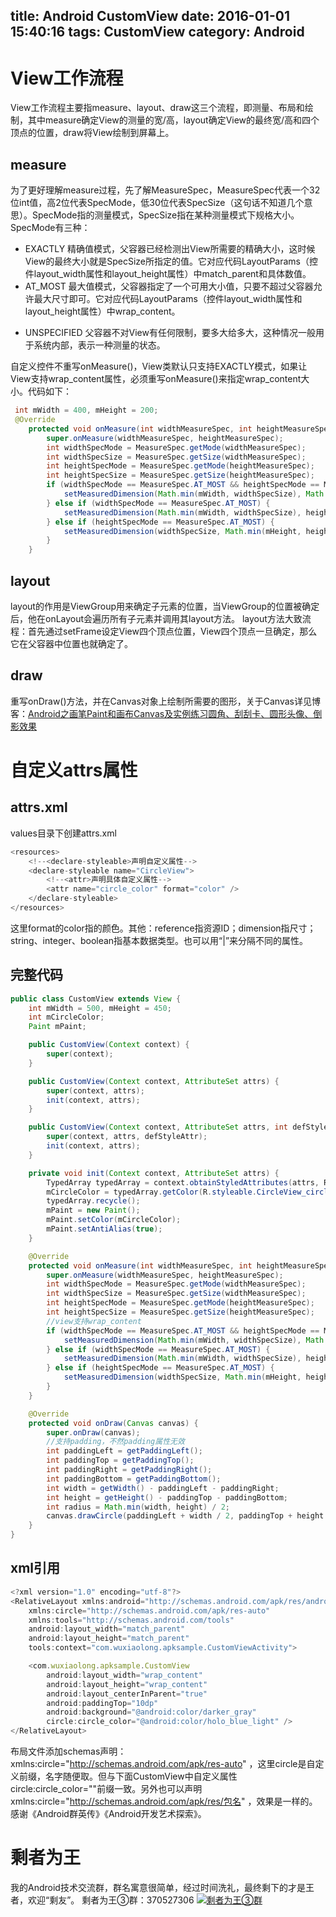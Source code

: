 title: Android CustomView
date: 2016-01-01 15:40:16
tags: CustomView
category: Android 
---
# View工作流程
View工作流程主要指measure、layout、draw这三个流程，即测量、布局和绘制，其中measure确定View的测量的宽/高，layout确定View的最终宽/高和四个顶点的位置，draw将View绘制到屏幕上。
## measure
为了更好理解measure过程，先了解MeasureSpec，MeasureSpec代表一个32位int值，高2位代表SpecMode，低30位代表SpecSize（这句话不知道几个意思）。SpecMode指的测量模式，SpecSize指在某种测量模式下规格大小。
SpecMode有三种：
* EXACTLY
精确值模式，父容器已经检测出View所需要的精确大小，这时候View的最终大小就是SpecSize所指定的值。它对应代码LayoutParams（控件layout_width属性和layout_height属性）中match_parent和具体数值。
* AT_MOST
最大值模式，父容器指定了一个可用大小值，只要不超过父容器允许最大尺寸即可。它对应代码LayoutParams（控件layout_width属性和layout_height属性）中wrap_content。
<!--more-->
* UNSPECIFIED
父容器不对View有任何限制，要多大给多大，这种情况一般用于系统内部，表示一种测量的状态。

自定义控件不重写onMeasure()，View类默认只支持EXACTLY模式，如果让View支持wrap_content属性，必须重写onMeasure()来指定wrap_content大小。代码如下：
```java
 int mWidth = 400, mHeight = 200;
 @Override
    protected void onMeasure(int widthMeasureSpec, int heightMeasureSpec) {
        super.onMeasure(widthMeasureSpec, heightMeasureSpec);
        int widthSpecMode = MeasureSpec.getMode(widthMeasureSpec);
        int widthSpecSize = MeasureSpec.getSize(widthMeasureSpec);
        int heightSpecMode = MeasureSpec.getMode(heightMeasureSpec);
        int heightSpecSize = MeasureSpec.getSize(heightMeasureSpec);
        if (widthSpecMode == MeasureSpec.AT_MOST && heightSpecMode == MeasureSpec.AT_MOST) {
            setMeasuredDimension(Math.min(mWidth, widthSpecSize), Math.min(mHeight, heightSpecSize));
        } else if (widthSpecMode == MeasureSpec.AT_MOST) {
            setMeasuredDimension(Math.min(mWidth, widthSpecSize), heightSpecSize);
        } else if (heightSpecMode == MeasureSpec.AT_MOST) {
            setMeasuredDimension(widthSpecSize, Math.min(mHeight, heightSpecSize));
        }
    }
```
## layout
layout的作用是ViewGroup用来确定子元素的位置，当ViewGroup的位置被确定后，他在onLayout会遍历所有子元素并调用其layout方法。
layout方法大致流程：首先通过setFrame设定View四个顶点位置，View四个顶点一旦确定，那么它在父容器中位置也就确定了。
## draw
重写onDraw()方法，并在Canvas对象上绘制所需要的图形，关于Canvas详见博客：[Android之画笔Paint和画布Canvas及实例练习圆角、刮刮卡、圆形头像、倒影效果](http://wuxiaolong.me/2015/12/06/PaintCanvas/)

# 自定义attrs属性
## attrs.xml
values目录下创建attrs.xml
```js 
<resources>
    <!--<declare-styleable>声明自定义属性-->
    <declare-styleable name="CircleView">
	    <!--<attr>声明具体自定义属性-->
        <attr name="circle_color" format="color" />
    </declare-styleable>
</resources>
```
这里format的color指的颜色。其他：reference指资源ID；dimension指尺寸；string、integer、boolean指基本数据类型。也可以用“|”来分隔不同的属性。
## 完整代码
```java
public class CustomView extends View {
    int mWidth = 500, mHeight = 450;
    int mCircleColor;
    Paint mPaint;

    public CustomView(Context context) {
        super(context);
    }

    public CustomView(Context context, AttributeSet attrs) {
        super(context, attrs);
        init(context, attrs);
    }

    public CustomView(Context context, AttributeSet attrs, int defStyleAttr) {
        super(context, attrs, defStyleAttr);
        init(context, attrs);
    }

    private void init(Context context, AttributeSet attrs) {
        TypedArray typedArray = context.obtainStyledAttributes(attrs, R.styleable.CircleView);
        mCircleColor = typedArray.getColor(R.styleable.CircleView_circle_color, Color.RED);//如果没有指定颜色，默认红色
        typedArray.recycle();
        mPaint = new Paint();
        mPaint.setColor(mCircleColor);
        mPaint.setAntiAlias(true);
    }

    @Override
    protected void onMeasure(int widthMeasureSpec, int heightMeasureSpec) {
        super.onMeasure(widthMeasureSpec, heightMeasureSpec);
        int widthSpecMode = MeasureSpec.getMode(widthMeasureSpec);
        int widthSpecSize = MeasureSpec.getSize(widthMeasureSpec);
        int heightSpecMode = MeasureSpec.getMode(heightMeasureSpec);
        int heightSpecSize = MeasureSpec.getSize(heightMeasureSpec);
        //view支持wrap_content
        if (widthSpecMode == MeasureSpec.AT_MOST && heightSpecMode == MeasureSpec.AT_MOST) {
            setMeasuredDimension(Math.min(mWidth, widthSpecSize), Math.min(mHeight, heightSpecSize));
        } else if (widthSpecMode == MeasureSpec.AT_MOST) {
            setMeasuredDimension(Math.min(mWidth, widthSpecSize), heightSpecSize);
        } else if (heightSpecMode == MeasureSpec.AT_MOST) {
            setMeasuredDimension(widthSpecSize, Math.min(mHeight, heightSpecSize));
        }
    }

    @Override
    protected void onDraw(Canvas canvas) {
        super.onDraw(canvas);
        //支持padding，不然padding属性无效
        int paddingLeft = getPaddingLeft();
        int paddingTop = getPaddingTop();
        int paddingRight = getPaddingRight();
        int paddingBottom = getPaddingBottom();
        int width = getWidth() - paddingLeft - paddingRight;
        int height = getHeight() - paddingTop - paddingBottom;
        int radius = Math.min(width, height) / 2;
        canvas.drawCircle(paddingLeft + width / 2, paddingTop + height / 2, radius, mPaint);
    }
}
```
## xml引用
```js
<?xml version="1.0" encoding="utf-8"?>
<RelativeLayout xmlns:android="http://schemas.android.com/apk/res/android"
    xmlns:circle="http://schemas.android.com/apk/res-auto"
    xmlns:tools="http://schemas.android.com/tools"
    android:layout_width="match_parent"
    android:layout_height="match_parent"
    tools:context="com.wuxiaolong.apksample.CustomViewActivity">

    <com.wuxiaolong.apksample.CustomView
        android:layout_width="wrap_content"
        android:layout_height="wrap_content"
        android:layout_centerInParent="true"
        android:paddingTop="10dp"
        android:background="@android:color/darker_gray"
        circle:circle_color="@android:color/holo_blue_light" />
</RelativeLayout>
```
布局文件添加schemas声明： xmlns:circle="http://schemas.android.com/apk/res-auto" ，这里circle是自定义前缀，名字随便取。但与下面CustomView中自定义属性circle:circle_color=""前缀一致。另外也可以声明 xmlns:circle="http://schemas.android.com/apk/res/包名" ，效果是一样的。
感谢《Android群英传》《Android开发艺术探索》。
# 剩者为王
我的Android技术交流群，群名寓意很简单，经过时间洗礼，最终剩下的才是王者，欢迎“剩友”。
剩者为王③群：370527306 <a target="_blank" href="http://shang.qq.com/wpa/qunwpa?idkey=0a992ba077da4c8325cbfef1c9e81f0443ffb782a0f2135c1a8f7326baac58ac"><img border="0" src="http://pub.idqqimg.com/wpa/images/group.png" alt="剩者为王③群" title="剩者为王③群"></a>
